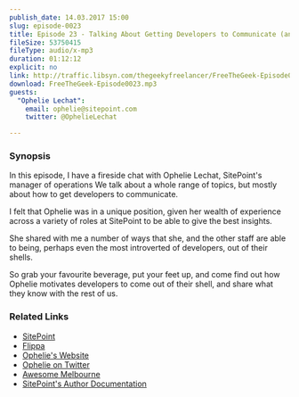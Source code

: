 ```yaml
---
publish_date: 14.03.2017 15:00
slug: episode-0023
title: Episode 23 - Talking About Getting Developers to Communicate (and more) With Opelie Lechat
fileSize: 53750415
fileType: audio/x-mp3
duration: 01:12:12
explicit: no
link: http://traffic.libsyn.com/thegeekyfreelancer/FreeTheGeek-Episode0023.mp3
download: FreeTheGeek-Episode0023.mp3
guests:
  "Ophelie Lechat":
    email: ophelie@sitepoint.com
    twitter: @OphelieLechat

---
```

### Synopsis

In this episode, I have a fireside chat with Ophelie Lechat, SitePoint's manager of operations
We talk about a whole range of topics, but mostly about how to get developers to communicate.

I felt that Ophelie was in a unique position, given her wealth of experience across a variety of roles at SitePoint to be able to give the best insights.

She shared with me a number of ways that she, and the other staff are able to being, perhaps even the most introverted of developers, out of their shells.

So grab your favourite beverage, put your feet up, and come find out how Ophelie motivates developers to come out of their shell, and share what they know with the rest of us.

### Related Links

- [SitePoint](https://www.sitepoint.com/)
- [Flippa](https://flippa.com/)
- [Ophelie's Website](http://ophelielechat.com/)
- [Ophelie on Twitter](https://twitter.com/OphelieLechat)
- [Awesome Melbourne](https://twitter.com/awesomemelb)
- [SitePoint's Author Documentation](https://github.com/sitepoint-editors/author-documentation/blob/master/docs/Process-Peer%20Review-What%20Is%20Peer%20Review.md)
